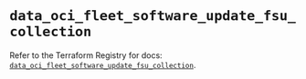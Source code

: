 # `data_oci_fleet_software_update_fsu_collection`

Refer to the Terraform Registry for docs: [`data_oci_fleet_software_update_fsu_collection`](https://registry.terraform.io/providers/hashicorp/oci/7.19.0/docs/data-sources/fleet_software_update_fsu_collection).
